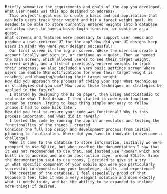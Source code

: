 
    Briefly summarize the requirements and goals of the app you developed. What user needs was this app designed to address?
      This project's goal was to create a basic android application that can help users track their weight and hit a target weight goal. We needed to be able to store currently entered weights into a database and allow users to have a basic login function, or continue as a guest. 
    What screens and features were necessary to support user needs and produce a user-centered UI for the app? How did your UI designs keep users in mind? Why were your designs successful?
      Our first screen is the log-in screen. WHere the user can create a account locally and sign in, or continue as a guest. Then we needed the main screen, which allowed useres to see their target weight, current weight, and a list of previously entered weights to track their progress. We also included a very basic settings screen where users can enable SMS notifications for when their target weight is reached, and changing/updating their target weight
    How did you approach the process of coding your app? What techniques or strategies did you use? How could those techniques or strategies be applied in the future?
      I started by designing the UI on paper, then using androidstudio to replicate what I had drawn. I then started to code each function screen by screen. Trying to keep thing simple and easy to follow incase I had to come back later.
    How did you test to ensure your code was functional? Why is this process important, and what did it reveal?
      I tested the code by running the app in an emulator and testing the functionallity of the things I created.
    Consider the full app design and development process from initial planning to finalization. Where did you have to innovate to overcome a challenge?
      WHen it came to the database to store information, initially we were prompted to use SQLite, but when reading the documentation I saw that it was not recommended to use that, and instead use "Rooms" which are built in to android and are an abstraction layer around SQLite. Since the documentation said to use rooms, I decided to give it a try.
    In what specific component of your mobile app were you particularly successful in demonstrating your knowledge, skills, and experience?
      The creation of the database, I feel especially proud of that because I feel like it was a very elegant solution and does exactly what it needs to do, and has the ability to be expanded to include more things if desired.
